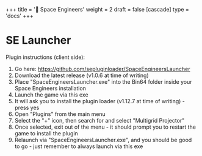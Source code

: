 +++
title = '🔴 Space Engineers'
weight = 2
draft = false
[cascade]
	type = 'docs'
+++

# SE Launcher
Plugin instructions (client side):

1. Go here: https://github.com/sepluginloader/SpaceEngineersLauncher
2. Download the latest release (v1.0.6 at time of writing)
3. Place "SpaceEngineersLauncher.exe" into the Bin64 folder inside your Space Engineers installation
4. Launch the game via this exe
5. It will ask you to install the plugin loader (v1.12.7 at time of writing) - press yes
6. Open "Plugins" from the main menu
7. Select the "+" icon, then search for and select "Multigrid Projector"
8. Once selected, exit out of the menu - it should prompt you to restart the game to install the plugin
9. Relaunch via "SpaceEngineersLauncher.exe", and you should be good to go - just remember to always launch via this exe
